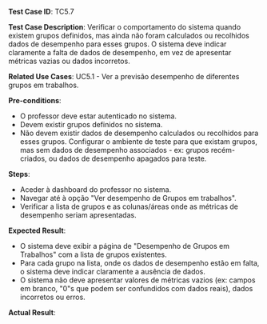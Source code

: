 **Test Case ID**: TC5.7  

**Test Case Description**: Verificar o comportamento do sistema quando existem grupos definidos, mas ainda não foram calculados ou recolhidos dados de desempenho para esses grupos. O sistema deve indicar claramente a falta de dados de desempenho, em vez de apresentar métricas vazias ou dados incorretos.  

**Related Use Cases**: UC5.1 - Ver a previsão desempenho de diferentes grupos em trabalhos.  

**Pre-conditions**:  

- O professor deve estar autenticado no sistema.  
- Devem existir grupos definidos no sistema.  
- Não devem existir dados de desempenho calculados ou recolhidos para esses grupos. Configurar o ambiente de teste para que existam grupos, mas sem dados de desempenho associados - ex: grupos recém-criados, ou dados de desempenho apagados para teste.  

**Steps**:  

- Aceder à dashboard do professor no sistema.  
- Navegar até à opção "Ver desempenho de Grupos em trabalhos".  
- Verificar a lista de grupos e as colunas/áreas onde as métricas de desempenho seriam apresentadas.  

**Expected Result**:  

- O sistema deve exibir a página de "Desempenho de Grupos em Trabalhos" com a lista de grupos existentes.  
- Para cada grupo na lista, onde os dados de desempenho estão em falta, o sistema deve indicar claramente a ausência de dados.   
- O sistema não deve apresentar valores de métricas vazios (ex: campos em branco, "0"s que podem ser confundidos com dados reais), dados incorretos ou erros.  

**Actual Result**: